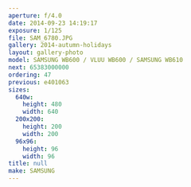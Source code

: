 ```yaml
---
aperture: f/4.0
date: 2014-09-23 14:19:17
exposure: 1/125
file: SAM_6780.JPG
gallery: 2014-autumn-holidays
layout: gallery-photo
model: SAMSUNG WB600 / VLUU WB600 / SAMSUNG WB610
next: 65383000000
ordering: 47
previous: e401063
sizes:
  640w:
    height: 480
    width: 640
  200x200:
    height: 200
    width: 200
  96x96:
    height: 96
    width: 96
title: null
make: SAMSUNG
---
```


